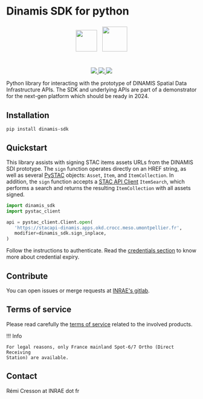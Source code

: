 # Dinamis SDK for python

<div align="center">
<div id="qr" style="display:inline-block; margin: auto; align: center; vertical-align: middle; height:3cm;" >
<img src="https://upload.wikimedia.org/wikipedia/fr/thumb/2/2a/Logo-INRAE_Transparent.svg/2560px-Logo-INRAE_Transparent.svg.png" style="height:1.5cm; padding:5px">
<img src="https://theia.sedoo.fr/wp-content-theia/uploads/sites/6/2020/05/Logo_DINAMIS_300px.png" style="height:1.75cm; padding: 5px">
</div>
<br>
<a href="https://gitlab.irstea.fr/dinamis/dinamis-sdk/-/releases">
<img src="https://gitlab.irstea.fr/dinamis/dinamis-sdk/-/badges/release.svg">
</a>
<a href="https://gitlab.irstea.fr/dinamis/dinamis-sdk/-/commits/main">
<img src="https://gitlab.irstea.fr/dinamis/dinamis-sdk/badges/main/pipeline.svg">
</a>
<a href="LICENSE">
<img src="https://img.shields.io/badge/License-Apache%202.0-blue.svg">
</a>
</div>

Python library for interacting with the prototype of DINAMIS Spatial Data
Infrastructure APIs.
The SDK and underlying APIs are part of a demonstrator for the next-gen 
platform which should be ready in 2024.

## Installation

```commandline
pip install dinamis-sdk
```

## Quickstart

This library assists with signing STAC items assets URLs from the DINAMIS SDI
prototype. The `sign` function operates directly on an HREF string, as well as 
several [PySTAC](https://github.com/stac-utils/pystac) objects: `Asset`, 
`Item`, and `ItemCollection`. In addition, the `sign` function accepts a 
[STAC API Client](https://pystac-client.readthedocs.io/en/stable/) 
`ItemSearch`, which performs a search and returns the resulting 
`ItemCollection` with all assets signed.

```python
import dinamis_sdk
import pystac_client

api = pystac_client.Client.open(
   'https://stacapi-dinamis.apps.okd.crocc.meso.umontpellier.fr',
   modifier=dinamis_sdk.sign_inplace,
)
```

Follow the instructions to authenticate.
Read the [credentials section](#credentials.html) to know more about credential
expiry.

## Contribute

You can open issues or merge requests at 
[INRAE's gitlab](https://gitlab.irstea.fr/dinamis/dinamis-sdk).

## Terms of service 

Please read carefully the 
[terms of service](https://ids-dinamis.data-terra.org/web/guest/37) related to 
the involved products.

!!! Info

    For legal reasons, only France mainland Spot-6/7 Ortho (Direct Receiving 
    Station) are available.

## Contact

Rémi Cresson at INRAE dot fr

